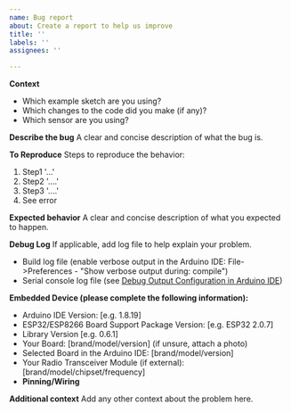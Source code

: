 ```yaml
---
name: Bug report
about: Create a report to help us improve
title: ''
labels: ''
assignees: ''

---
```

**Context**
- Which example sketch are you using?
- Which changes to the code did you make (if any)?
- Which sensor are you using?

**Describe the bug**
A clear and concise description of what the bug is.

**To Reproduce**
Steps to reproduce the behavior:
1. Step1 '...'
2. Step2 '....'
3. Step3 '....'
4. See error

**Expected behavior**
A clear and concise description of what you expected to happen.

**Debug Log**
If applicable, add log file to help explain your problem.
 - Build log file (enable verbose output in the Arduino IDE: File->Preferences - "Show verbose output during: compile")
 - Serial console log file (see [Debug Output Configuration in Arduino IDE](https://github.com/matthias-bs/BresserWeatherSensorReceiver/blob/main/DEBUG_OUTPUT.md))

**Embedded Device (please complete the following information):**
 - Arduino IDE Version: [e.g. 1.8.19]
 - ESP32/ESP8266 Board Support Package Version: [e.g. ESP32 2.0.7]
 - Library Version [e.g. 0.6.1]
 - Your Board: [brand/model/version] (if unsure, attach a photo)
 - Selected Board in the Arduino IDE: [brand/model/version]
 - Your Radio Transceiver Module (if external): [brand/model/chipset/frequency] 
 - **Pinning/Wiring**

**Additional context**
Add any other context about the problem here.
